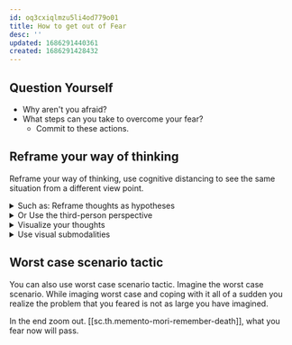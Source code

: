 ```yaml
---
id: oq3cxiqlmzu5li4od779o01
title: How to get out of Fear
desc: ''
updated: 1686291440361
created: 1686291428432
---
```


## Question Yourself
- Why aren't you afraid?
- What steps can you take to overcome your fear?
  - Commit to these actions.

## Reframe your way of thinking
Reframe your way of thinking, use cognitive distancing to see the same situation from a different view point. 
<details>
<summary>Such as: Reframe thoughts as hypotheses</summary>

Reframe thoughts as hypotheses: Instead of treating a thought as a fact, you can treat it as a hypothesis that can be tested or questioned. For example, instead of thinking, 

> "I'm going to fail," 

you could think

> "I have the thought that I might fail."
</details>

<details>
<summary>Or Use the third-person perspective</summary>

Use the third-person perspective: Try to look at your situation as if you were an outside observer. This can help you view your thoughts and emotions more objectively.
</details>

<details>
<summary>Visualize your thoughts</summary>

Visualize your thoughts: Imagine your thoughts as objects floating by on a stream, or as words written on leaves that are drifting away in the wind. This can help you see your thoughts as transient and separate from yourself.
</details>

<details>
<summary>Use visual submodalities</summary>

The visualization of thoughts advise is akin to whats called visual submodalities manipulation from [[_.nlp]]. 

Hence, consider also consider manipulating your fears using visual submodalities to lessen the degree of your fears affecting you.

![[_.nlp.submodalities.visual]]
</details>



## Worst case scenario tactic
You can also use worst case scenario tactic. Imagine the worst case scenario. While imaging worst case and coping with it all of a sudden you realize the problem that you feared is not as large you have imagined. 

In the end zoom out. [[sc.th.memento-mori-remember-death]], what you fear now will pass.
